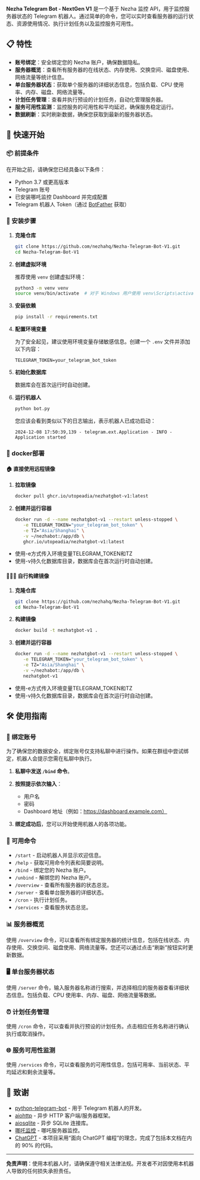 **Nezha Telegram Bot - NextGen V1** 是一个基于 Nezha 监控 API，用于监控服务器状态的 Telegram 机器人。通过简单的命令，您可以实时查看服务器的运行状态、资源使用情况、执行计划任务以及监控服务可用性。

## 📋 特性

- **账号绑定**：安全绑定您的 Nezha 账户，确保数据隐私。
- **服务器概览**：查看所有服务器的在线状态、内存使用、交换空间、磁盘使用、网络流量等统计信息。
- **单台服务器状态**：获取单个服务器的详细状态信息，包括负载、CPU 使用率、内存、磁盘、网络流量等。
- **计划任务管理**：查看并执行预设的计划任务，自动化管理服务器。
- **服务可用性监测**：监控服务的可用性和平均延迟，确保服务稳定运行。
- **数据刷新**：实时刷新数据，确保您获取到最新的服务器状态。

## 🚀 快速开始

### 📦 前提条件

在开始之前，请确保您已经具备以下条件：

- Python 3.7 或更高版本
- Telegram 账号
- 已安装哪吒监控 Dashboard 并完成配置
- Telegram 机器人 Token（通过 [BotFather](https://t.me/BotFather) 获取）

### 🔧 安装步骤

1. **克隆仓库**

   ```bash
   git clone https://github.com/nezhahq/Nezha-Telegram-Bot-V1.git
   cd Nezha-Telegram-Bot-V1
   ```

2. **创建虚拟环境**

   推荐使用 `venv` 创建虚拟环境：

   ```bash
   python3 -m venv venv
   source venv/bin/activate  # 对于 Windows 用户使用 venv\Scripts\activate
   ```

3. **安装依赖**

   ```bash
   pip install -r requirements.txt
   ```

4. **配置环境变量**

   为了安全起见，建议使用环境变量存储敏感信息。创建一个 `.env` 文件并添加以下内容：

   ```env
   TELEGRAM_TOKEN=your_telegram_bot_token
   ```

5. **初始化数据库**

   数据库会在首次运行时自动创建。

6. **运行机器人**

   ```bash
   python bot.py
   ```

   您应该会看到类似以下的日志输出，表示机器人已成功启动：

   ```
   2024-12-08 17:50:39,139 - telegram.ext.Application - INFO - Application started
   ```
### 🔧 docker部署
#### 🏠 直接使用远程镜像

1. **拉取镜像**

   ```bash
   docker pull ghcr.io/utopeadia/nezhatgbot-v1:latest
   ```

2. **创建并运行容器**
    
   ```bash
   docker run -d --name nezhatgbot-v1 --restart unless-stopped \
      -e TELEGRAM_TOKEN="your_telegram_bot_token" \
      -e TZ="Asia/Shanghai" \
      -v ~/nezhabot:/app/db \
      ghcr.io/utopeadia/nezhatgbot-v1:latest
   ```

  * 使用-e方式传入环境变量TELEGRAM_TOKEN和TZ
  * 使用-v持久化数据库目录，数据库会在首次运行时自动创建。

#### 🧑🏻‍🦽 自行构建镜像
1. **克隆仓库**

   ```bash
   git clone https://github.com/nezhahq/Nezha-Telegram-Bot-V1.git
   cd Nezha-Telegram-Bot-V1
   ```
   
2. **构建镜像**
   
   ```bash
   docker build -t nezhatgbot-v1 .
   ```
   
3. **创建并运行容器**

   ```bash
   docker run -d --name nezhatgbot-v1 --restart unless-stopped \
      -e TELEGRAM_TOKEN="your_telegram_bot_token" \
      -e TZ="Asia/Shanghai" \
      -v ~/nezhabot:/app/db \
      nezhatgbot-v1
   ```

  * 使用-e方式传入环境变量TELEGRAM_TOKEN和TZ
  * 使用-v持久化数据库目录，数据库会在首次运行时自动创建。

## 🛠️ 使用指南

### 📌 绑定账号

为了确保您的数据安全，绑定账号仅支持私聊中进行操作。如果在群组中尝试绑定，机器人会提示您需在私聊中执行。

1. **私聊中发送 `/bind` 命令**。

2. **按照提示依次输入**：
   - 用户名
   - 密码
   - Dashboard 地址（例如：https://dashboard.example.com）

3. **绑定成功后**，您可以开始使用机器人的各项功能。

### 📜 可用命令

- `/start` - 启动机器人并显示欢迎信息。
- `/help` - 获取可用命令列表和简要说明。
- `/bind` - 绑定您的 Nezha 账户。
- `/unbind` - 解绑您的 Nezha 账户。
- `/overview` - 查看所有服务器的状态总览。
- `/server` - 查看单台服务器的详细状态。
- `/cron` - 执行计划任务。
- `/services` - 查看服务状态总览。

### 📊 服务器概览

使用 `/overview` 命令，可以查看所有绑定服务器的统计信息，包括在线状态、内存使用、交换空间、磁盘使用、网络流量等。您还可以通过点击“刷新”按钮实时更新数据。

### 🖥️ 单台服务器状态

使用 `/server` 命令，输入服务器名称进行搜索，并选择相应的服务器查看详细状态信息。包括负载、CPU 使用率、内存、磁盘、网络流量等数据。

### ⏰ 计划任务管理

使用 `/cron` 命令，可以查看并执行预设的计划任务。点击相应任务名称进行确认执行或取消操作。

### 🌐 服务可用性监测

使用 `/services` 命令，可以查看服务的可用性信息，包括可用率、当前状态、平均延迟和剩余流量等。


## 🙏 致谢

- [python-telegram-bot](https://github.com/python-telegram-bot/python-telegram-bot) - 用于 Telegram 机器人的开发。
- [aiohttp](https://github.com/aio-libs/aiohttp) - 异步 HTTP 客户端/服务器框架。
- [aiosqlite](https://github.com/jreese/aiosqlite) - 异步 SQLite 连接库。
- [哪吒监控](https://nezha.wiki) - 哪吒服务器监控。
- [ChatGPT](https://chat.openai.com) - 本项目采用“面向 ChatGPT 编程”的理念，完成了包括本文档在内的 90% 的代码。
---

**免责声明**：使用本机器人时，请确保遵守相关法律法规。开发者不对因使用本机器人导致的任何损失承担责任。
